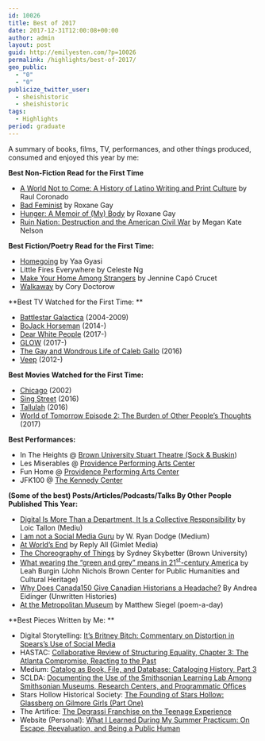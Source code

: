 ```yaml
---
id: 10026
title: Best of 2017
date: 2017-12-31T12:00:08+00:00
author: admin
layout: post
guid: http://emilyesten.com/?p=10026
permalink: /highlights/best-of-2017/
geo_public:
  - "0"
  - "0"
publicize_twitter_user:
  - sheishistoric
  - sheishistoric
tags:
  - Highlights
period: graduate
---
```

A summary of books, films, TV, performances, and other things produced, consumed and enjoyed this year by me:

**Best Non-Fiction Read for the First Time**

  * [A World Not to Come: A History of Latino Writing and Print Culture](https://www.amazon.com/World-Not-Come-History-Writing/dp/067497090X/ref=sr_1_1?s=books&ie=UTF8&qid=1514679858&sr=1-1&keywords=•%09A+World+Not+to+Come+by+Raul+Coronado) by Raul Coronado
  * [Bad Feminist](https://www.amazon.com/Bad-Feminist-Essays-Roxane-Gay/dp/0062282719) by Roxane Gay
  * [Hunger: A Memoir of (My) Body](https://www.amazon.com/Hunger-Memoir-Body-Roxane-Gay/dp/0062362593/ref=sr_1_1?s=books&ie=UTF8&qid=1514679808&sr=1-1&keywords=hunger+roxane+gay) by Roxane Gay
  * [Ruin Nation: Destruction and the American Civil War](https://www.amazon.com/Ruin-Nation-Destruction-American-UnCivil-ebook/dp/B009EAXI60/ref=sr_1_1?s=books&ie=UTF8&qid=1514679893&sr=1-1&keywords=•%09ruin+nation+megan+kate+nelson) by Megan Kate Nelson

**Best Fiction/Poetry Read for the First Time:**

  * [Homegoing](https://www.amazon.com/Homegoing-Yaa-Gyasi/dp/1101971061/ref=sr_1_1?s=books&ie=UTF8&qid=1514679920&sr=1-1&keywords=homegoing) by Yaa Gyasi
  * Little Fires Everywhere by Celeste Ng
  * [Make Your Home Among Strangers](https://www.amazon.com/Make-Your-Home-Among-Strangers/dp/1250094550/ref=sr_1_1?ie=UTF8&qid=1514679971&sr=8-1&keywords=make+your+home+among+strangers+by+jennine+capo+crucet) by Jennine Capó Crucet
  * [Walkaway](https://www.amazon.com/Walkaway-Novel-Cory-Doctorow/dp/0765392763/ref=sr_1_1?s=books&ie=UTF8&qid=1514679935&sr=1-1&keywords=walkaway) by Cory Doctorow

**Best TV Watched for the First Time: **

  * [Battlestar Galactica](http://www.imdb.com/title/tt0407362/) (2004-2009)
  * [BoJack Horseman](http://www.imdb.com/title/tt3398228/?ref_=fn_al_tt_1) (2014-)
  * [Dear White People](http://www.imdb.com/title/tt5707802/?ref_=nv_sr_1) (2017-)
  * [GLOW](http://www.imdb.com/title/tt5770786/?ref_=nv_sr_1) (2017-)
  * [The Gay and Wondrous Life of Caleb Gallo](http://www.imdb.com/title/tt5496184/?ref_=fn_al_tt_1) (2016)
  * [Veep](http://www.imdb.com/title/tt1759761/?ref_=nv_sr_1) (2012-)

**Best Movies Watched for the First Time:**

  * [Chicago](http://www.imdb.com/title/tt0299658/?ref_=nv_sr_4) (2002)
  * [Sing Street](http://www.imdb.com/title/tt3544112/?ref_=nv_sr_1) (2016)
  * [Tallulah](http://www.imdb.com/title/tt1639084/?ref_=nv_sr_1) (2016)
  * [World of Tomorrow Episode 2: The Burden of Other People&#8217;s Thoughts](http://www.imdb.com/title/tt7278178/?ref_=fn_al_tt_1) (2017)

**Best Performances:**

  * In The Heights @ [Brown University Stuart Theatre (Sock & Buskin](https://www.brown.edu/academics/theatre-arts-performance-studies/news/2017-02/press-release-heights))
  * Les Miserables @ [Providence Performing Arts Center](http://www.playbill.com/article/national-tour-of-les-miserables-will-launch-in-providence)
  * Fun Home @ [Providence Performing Arts Center](http://www.playbill.com/article/tony-winning-musical-fun-home-begins-us-tour)
  * JFK100 @ [The Kennedy Center](http://www.kennedy-center.org/calendar/event/XRJFD)

**(Some of the best) Posts/Articles/Podcasts/Talks By Other People Published This Year:**

  * [Digital Is More Than a Department, It Is a Collective Responsibility](https://medium.com/@loictallon/digital-is-more-than-a-department-it-is-a-collective-responsibility-786cdf816d12?source=user_profile---------22----------------) by Loic Tallon (Mediu)
  * [I am not a Social Media Guru](https://medium.com/@wrdodger/im-not-a-social-media-guru-8caf30f5e7ec?source=user_profile---------16----------------) by W. Ryan Dodge (Medium)
  * [At World&#8217;s End](https://gimletmedia.com/episode/episode105-how-we-first-met/) by Reply All (Gimlet Media)
  * [The Choreography of Things](https://www.youtube.com/watch?v=z8n4q00RgsQ) by Sydney Skybetter (Brown University)
  * [What wearing the &#8220;green and grey&#8221; means in 21<sup>st</sup>-century America](https://www.brown.edu/academics/public-humanities/news/2017-03/what-wearing-“green-and-grey”-means-21st-century-america) by Leah Burgin (John Nichols Brown Center for Public Humanities and Cultural Heritage)
  * [Why Does Canada150 Give Canadian Historians a Headache?](http://www.unwrittenhistories.com/why-does-canada150-give-canadian-historians-a-headache/#.WNhpS5roL9E.twitter) By Andrea Eidinger (Unwritten Histories)
  * [At the Metropolitan Museum](http://createsend.com/t/y-AB732CF4D9F764BC) by Matthew Siegel (poem-a-day)

**Best Pieces Written by Me: **

  * Digital Storytelling: [It&#8217;s Britney Bitch: Commentary on Distortion in Spears&#8217;s Use of Social Media](https://digitalstorytelling.jimmcgrath.us/uncategorized/its-britney-bitch-commentary-on-distortion-in-spearss-use-of-social-media/)
  * HASTAC: [Collaborative Review of Structuring Equality, Chapter 3: The Atlanta Compromise, Reacting to the Past](https://www.hastac.org/blogs/sheishistoric/2017/05/08/chapter-3-atlanta-compromise-reacting-past-review-emily-esten)
  * Medium: [Catalog as Book, File, and Database: Cataloging History, Part 3](https://medium.com/@lubar/catalog-as-book-file-and-database-ac954096152e?source=user_profile---------48----------------)
  * SCLDA: [Documenting the Use of the Smithsonian Learning Lab Among Smithsonian Museums, Research Centers, and Programmatic Offices](https://learninglab.si.edu/cabinet/file/edc7e1f0-fc84-40eb-8cd2-cdf51ad7958a/Smithsonian-SCLDA_InternalLearningLabUsage_Report.pdf)
  * Stars Hollow Historical Society: [The Founding of Stars Hollow: Glassberg on Gilmore Girls (Part One)](https://starshollowhistoricalsociety.wordpress.com/2017/06/10/the-founding-of-stars-hollow-glassberg-on-gilmore-girls-part-one-by-emily-esten/)
  * The Artifice: [The Degrassi Franchise on the Teenage Experience](https://the-artifice.com/degrassi-franchise-teenage-experience/)
  * Website (Personal): [What I Learned During My Summer Practicum: On Escape, Reevaluation, and Being a Public Human](https://emilyesten.com/2017/10/16/what-i-learned-during-my-summer-practicum-on-escape-reevaluation-and-being-a-public-human/)

